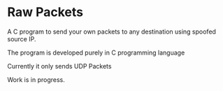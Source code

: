 # Raw Packets
A C program to send your own packets to any destination using spoofed source IP.

The program is developed purely in C programming language 

Currently it only sends UDP Packets

Work is in progress.
